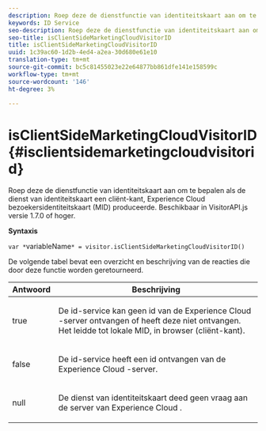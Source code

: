 ```yaml
---
description: Roep deze de dienstfunctie van identiteitskaart aan om te bepalen als de dienst van identiteitskaart een cliënt-kant, Experience Cloud bezoekersidentiteitskaart (MID) produceerde. Beschikbaar in VisitorAPI.js versie 1.7.0 of hoger.
keywords: ID Service
seo-description: Roep deze de dienstfunctie van identiteitskaart aan om te bepalen als de dienst van identiteitskaart een cliënt-kant, Experience Cloud bezoekersidentiteitskaart (MID) produceerde. Beschikbaar in VisitorAPI.js versie 1.7.0 of hoger.
seo-title: isClientSideMarketingCloudVisitorID
title: isClientSideMarketingCloudVisitorID
uuid: 1c39ac60-1d2b-4ed4-a2ea-30d680e61e10
translation-type: tm+mt
source-git-commit: bc5c81455023e22e64877bb861dfe141e158599c
workflow-type: tm+mt
source-wordcount: '146'
ht-degree: 3%

---
```



# isClientSideMarketingCloudVisitorID{#isclientsidemarketingcloudvisitorid}

Roep deze de dienstfunctie van identiteitskaart aan om te bepalen als de dienst van identiteitskaart een cliënt-kant, Experience Cloud bezoekersidentiteitskaart (MID) produceerde. Beschikbaar in VisitorAPI.js versie 1.7.0 of hoger.

**Syntaxis**

`var *`variableName`* = visitor.isClientSideMarketingCloudVisitorID()`

De volgende tabel bevat een overzicht en beschrijving van de reacties die door deze functie worden geretourneerd.

<table id="table_5D08A5DD6FD04F94818B0E8B790D3136"> 
 <thead> 
  <tr> 
   <th colname="col1" class="entry"> Antwoord </th> 
   <th colname="col2" class="entry"> Beschrijving </th> 
  </tr> 
 </thead>
 <tbody> 
  <tr> 
   <td colname="col1"> <p> <span class="codeph"> true</span> </p> </td> 
   <td colname="col2"> <p>De id-service kan geen id van de <span class="keyword"> Experience Cloud</span> -server ontvangen of heeft deze niet ontvangen. Het leidde tot lokale MID, in browser (cliënt-kant). </p> </td> 
  </tr> 
  <tr> 
   <td colname="col1"> <p> <span class="codeph"> false</span> </p> </td> 
   <td colname="col2"> <p>De id-service heeft een id ontvangen van de <span class="keyword"> Experience Cloud</span> -server. </p> </td> 
  </tr> 
  <tr> 
   <td colname="col1"> <p> <span class="codeph"> null</span> </p> </td> 
   <td colname="col2"> <p>De dienst van identiteitskaart deed geen vraag aan de server van <span class="keyword"> Experience Cloud</span> . </p> </td> 
  </tr> 
 </tbody> 
</table>

